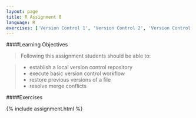 ```yaml
---
layout: page
title: R Assignment 8
language: R
exercises: ['Version Control 1', 'Version Control 2', 'Version Control 3', 'Version Control 4', 'Version Control 5', 'Version Control 6']
---
```


####Learning Objectives

> Following this assignment students should be able to:

> - establish a local version control repository
> - execute basic version control workflow
> - restore previous versions of a file
> - resolve merge conflicts

####Exercises

{% include assignment.html %}
